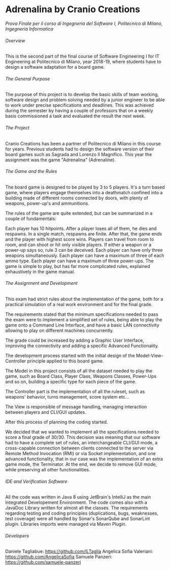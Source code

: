 # Adrenalina by Cranio Creations 
*Prova Finale per il corso di Ingegneria del Software I, Politecnico di Milano, Ingegneria Informatica*

###### Overview
This is the second part of the final course of Software Engineering I for IT Engineering at Politecnico di Milano, year 2018-19, where students have to design a software adaptation for a board game.

###### The General Purpose
The purpose of this project is to develop the basic skills of team working, software design and problem solving needed by a junior engineer to be able to work under precise specifications and deadlines. This was achieved during the semester by having a couple of professors that on a weekly basis commissioned a task and evaluated the result the next week.

###### The Project
Cranio Creations has been a partner of Politecnico di Milano in this course for years. Previous students had to design the software version of their board games such as Sagrada and Lorenzo Il Magnifico. This year the assignment was the game "Adrenalina" (Adrenaline).

###### The Game and the Rules
The board game is designed to be played by 3 to 5 players. It's a turn based game, where players engage themselves into a deathmatch confined into a building made of different rooms connected by doors, with plenty of weapons, power-up's and ammunitions.

The rules of the game are quite extended, but can be summarized in a couple of fundamentals:

Each player has 10 hitpoints. After a player loses all of them, he dies and respawns.
In a single match, respawns are finite. After that, the game ends and the player with highest score wins.
Players can travel from room to room, and can shoot or hit only visible players.
If either a weapon or a power-up says so, rule 3 can be deceived.
Each player can have only three weapons simultaneously.
Each player can have a maximum of three of each ammo type.
Each player can have a maximum of three power-ups.
The game is simple to play, but has far more complicated rules, explained exhaustively in the game manual.

###### The Assignment and Development
This exam had strict rules about the implementation of the game, both for a practical simulation of a real work environment and for the final grade.

The requirements stated that the minimum specifications needed to pass the exam were to implement a simplified set of rules, being able to play the game onto a Command Line Interface, and have a basic LAN connectivity allowing to play on different machines concurrently.

The grade could be increased by adding a Graphic User Interface, improving the connectivity and adding a specific Advanced Functionality.

The development process started with the initial design of the Model-View-Controller principle applied to this board game.

The Model in this project consists of all the dataset needed to play the game, such as Board Class, Player Class, Weapons Classes, Power-Ups and so on, building a specific type for each piece of the game.

The Controller part is the implementation of all the ruleset, such as weapons' behavior, turns management, score system etc...

The View is responsible of message handling, managing interaction between players and CLI/GUI updates.

After this process of planning the coding started.

We decided that we wanted to implement all the specifications needed to score a final grade of 30/30. This decision was meaning that our software had to have a complete set of rules, an interchangeable CLI/GUI mode, a cross-capable connection between clients connected to the server via Remote Method Invocation (RMI) or via Socket implementation, and one advanced functionality, that in our case was the implementation of an extra game mode, the Terminator. At the end, we decide to remove GUI mode, while preserving all other functionalities.

###### IDE and Verification Software
All the code was written in Java 8 using JetBrain's IntelliJ as the main Integrated Developement Environment. The code comes also with a JavaDoc Library written for almost all the classes. The requirements regarding testing and coding principles (duplications, bugs, weaknesses, test coverage) were all handled by Sonar's SonarQube and SonarLint plugin. Libraries imports were managed via Maven Plugin.

###### Developers
Daniele Tagliabue: https://github.com/ILTaglia
Angelica Sofia Valeriani: https://github.com/AngelicaSofia
Samuele Panzeri: https://github.com/samuele-panzeri
